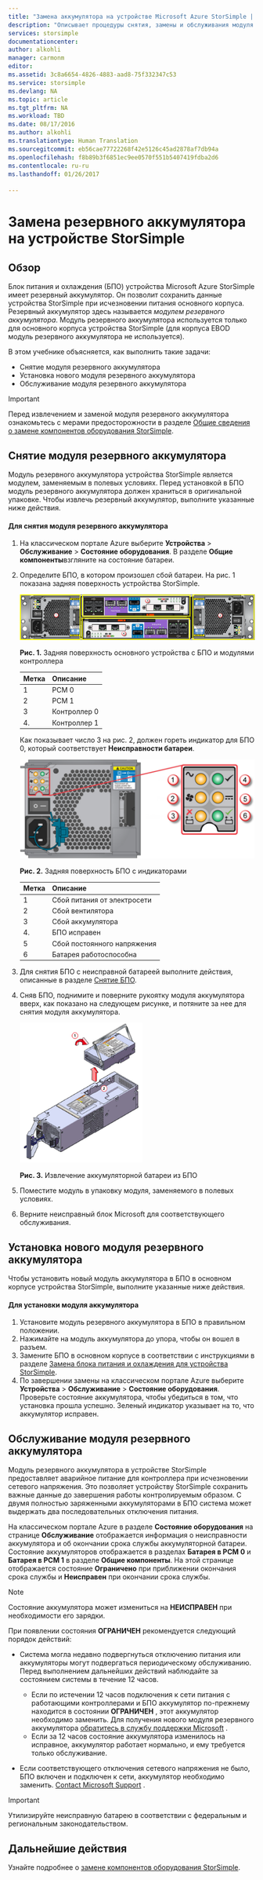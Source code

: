 ```yaml
---
title: "Замена аккумулятора на устройстве Microsoft Azure StorSimple | Документация Майкрософт"
description: "Описывает процедуры снятия, замены и обслуживания модуля резервного аккумулятора на устройстве StorSimple."
services: storsimple
documentationcenter: 
author: alkohli
manager: carmonm
editor: 
ms.assetid: 3c8a6654-4826-4883-aad8-75f332347c53
ms.service: storsimple
ms.devlang: NA
ms.topic: article
ms.tgt_pltfrm: NA
ms.workload: TBD
ms.date: 08/17/2016
ms.author: alkohli
ms.translationtype: Human Translation
ms.sourcegitcommit: eb56cae77722268f42e5126c45ad2878af7db94a
ms.openlocfilehash: f8b89b3f6851ec9ee0570f551b5407419fdba2d6
ms.contentlocale: ru-ru
ms.lasthandoff: 01/26/2017

---
```

# <a name="replace-the-backup-battery-module-on-your-storsimple-device"></a>Замена резервного аккумулятора на устройстве StorSimple
## <a name="overview"></a>Обзор
Блок питания и охлаждения (БПО) устройства Microsoft Azure StorSimple имеет резервный аккумулятор. Он позволит сохранить данные устройства StorSimple при исчезновении питания основного корпуса. Резервный аккумулятор здесь называется *модулем резервного аккумулятора*. Модуль резервного аккумулятора используется только для основного корпуса устройства StorSimple (для корпуса EBOD модуль резервного аккумулятора не используется). 

В этом учебнике объясняется, как выполнить такие задачи:

* Снятие модуля резервного аккумулятора 
* Установка нового модуля резервного аккумулятора
* Обслуживание модуля резервного аккумулятора

> [!IMPORTANT]
> Перед извлечением и заменой модуля резервного аккумулятора ознакомьтесь с мерами предосторожности в разделе [Общие сведения о замене компонентов оборудования StorSimple](storsimple-hardware-component-replacement.md).
> 
> 

## <a name="remove-the-backup-battery-module"></a>Снятие модуля резервного аккумулятора
Модуль резервного аккумулятора устройства StorSimple является модулем, заменяемым в полевых условиях. Перед установкой в БПО модуль резервного аккумулятора должен храниться в оригинальной упаковке. Чтобы извлечь резервный аккумулятор, выполните указанные ниже действия.

#### <a name="to-remove-the-backup-battery-module"></a>Для снятия модуля резервного аккумулятора
1. На классическом портале Azure выберите **Устройства** > **Обслуживание** > **Состояние оборудования**. В разделе **Общие компоненты**взгляните на состояние батареи.
2. Определите БПО, в котором произошел сбой батареи. На рис. 1 показана задняя поверхность устройства StorSimple.
   
    ![Задняя панель модулей основного корпуса устройства](./media/storsimple-battery-replacement/IC740994.png)
   
    **Рис. 1.** Задняя поверхность основного устройства с БПО и модулями контроллера
   
   | Метка | Описание |
   |:--- |:--- |
   | 1 |PCM 0 |
   | 2 |PCM 1 |
   | 3 |Контроллер 0 |
   | 4. |Контроллер 1 |
   
    Как показывает число 3 на рис. 2, должен гореть индикатор для БПО 0, который соответствует **Неисправности батареи**.
   
    ![Светодиодные индикаторы мониторинга на задней панели БПО устройства](./media/storsimple-battery-replacement/IC740992.png)
   
    **Рис. 2.** Задняя поверхность БПО с индикаторами
   
   | Метка | Описание |
   |:--- |:--- |
   | 1 |Сбой питания от электросети |
   | 2 |Сбой вентилятора |
   | 3 |Сбой аккумулятора |
   | 4. |БПО исправен |
   | 5 |Сбой постоянного напряжения |
   | 6 |Батарея работоспособна |
3. Для снятия БПО с неисправной батареей выполните действия, описанные в разделе [Снятие БПО](storsimple-power-cooling-module-replacement.md#remove-a-pcm).
4. Сняв БПО, поднимите и поверните рукоятку модуля аккумулятора вверх, как показано на следующем рисунке, и потяните за нее для снятия модуля аккумулятора.
   
    ![Снятие батареи БПО](./media/storsimple-battery-replacement/IC741019.png)
   
    **Рис. 3.** Извлечение аккумуляторной батареи из БПО
5. Поместите модуль в упаковку модуля, заменяемого в полевых условиях.
6. Верните неисправный блок Microsoft для соответствующего обслуживания.

## <a name="install-a-new-backup-battery-module"></a>Установка нового модуля резервного аккумулятора
Чтобы установить новый модуль аккумулятора в БПО в основном корпусе устройства StorSimple, выполните указанные ниже действия.

#### <a name="to-install-the-battery-module"></a>Для установки модуля аккумулятора
1. Установите модуль резервного аккумулятора в БПО в правильном положении.
2. Нажимайте на модуль аккумулятора до упора, чтобы он вошел в разъем.
3. Замените БПО в основном корпусе в соответствии с инструкциями в разделе [Замена блока питания и охлаждения для устройства StorSimple](storsimple-power-cooling-module-replacement.md).
4. По завершении замены на классическом портале Azure выберите **Устройства** > **Обслуживание** > **Состояние оборудования**. Проверьте состояние аккумулятора, чтобы убедиться в том, что установка прошла успешно. Зеленый индикатор указывает на то, что аккумулятор исправен.

## <a name="maintain-the-backup-battery-module"></a>Обслуживание модуля резервного аккумулятора
Модуль резервного аккумулятора в устройстве StorSimple предоставляет аварийное питание для контроллера при исчезновении сетевого напряжения. Это позволяет устройству StorSimple сохранить важные данные до завершения работы контролируемым образом. С двумя полностью заряженными аккумуляторами в БПО система может выдержать два последовательных отключения питания.

На классическом портале Azure в разделе **Состояние оборудования** на странице **Обслуживание** отображается информация о неисправности аккумулятора и об окончании срока службы аккумуляторной батареи. Состояние аккумуляторов отображается в разделах **Батарея в PCM 0** и **Батарея в PCM 1** в разделе **Общие компоненты**. На этой странице отображается состояние **Ограничено** при приближении окончания срока службы и **Неисправен** при окончании срока службы. 

> [!NOTE]
> Состояние аккумулятора может измениться на **НЕИСПРАВЕН** при необходимости его зарядки.
> 
> 

При появлении состояния **ОГРАНИЧЕН** рекомендуется следующий порядок действий:

* Система могла недавно подвергнуться отключению питания или аккумуляторы могут подвергаться периодическому обслуживанию. Перед выполнением дальнейших действий наблюдайте за состоянием системы в течение 12 часов.
  
  * Если по истечении 12 часов подключения к сети питания с работающими контроллерами и БПО аккумулятор по-прежнему находится в состоянии **ОГРАНИЧЕН** , этот аккумулятор необходимо заменить. Для получения нового модуля резервного аккумулятора [обратитесь в службу поддержки Microsoft](storsimple-contact-microsoft-support.md) .
  * Если за 12 часов состояние аккумулятора изменилось на исправное, аккумулятор работает нормально, и ему требуется только обслуживание.
* Если соответствующего отключения сетевого напряжения не было, БПО включен и подключен к сети, аккумулятор необходимо заменить. [Contact Microsoft Support](storsimple-contact-microsoft-support.md) .

> [!IMPORTANT]
> Утилизируйте неисправную батарею в соответствии с федеральным и региональным законодательством. 
> 
> 

## <a name="next-steps"></a>Дальнейшие действия
Узнайте подробнее о [замене компонентов оборудования StorSimple](storsimple-hardware-component-replacement.md).


